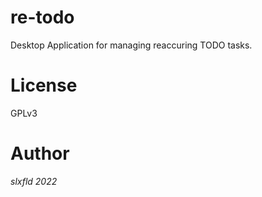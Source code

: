 # re-todo

Desktop Application for managing reaccuring TODO tasks.

# License
GPLv3

# Author
*slxfld 2022*